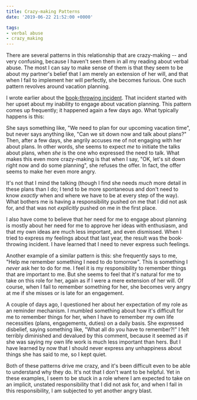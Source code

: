 ```yaml
---
title: Crazy-making Patterns
date: '2019-06-22 21:52:00 +0000'

tags:
- verbal abuse
- crazy_making
---
```


There are several patterns in this relationship that are crazy-making --
and very confusing, because I haven't seen them in all my reading
about verbal abuse.  The most I can say to make sense of them is
that they seem to be about my partner's belief that I am merely
an extension of her will, and that when I fail to implement her
will perfectly, she becomes furious.  One such pattern revolves
around vacation planning.

<!--more-->

I wrote earlier about the [book-throwing incident](/abuse/2019-05-31-book-throwing-incident/).
That incident started with her upset about my inability to engage about vacation
planning.  This pattern comes up frequently; it happened again a few days ago.
What typically happens is this:

She says something like, "We need to plan for our upcoming vacation time", but never
says anything like, "Can we sit down now and talk about plans?"  Then, after a few
days, she angrily accuses me of not engaging with her about plans.  In other words,
she seems to expect *me* to initiate the talks about plans, when *she* is the one
who expressed the need to talk.  What makes this even more crazy-making is that
when I say, "OK, let's sit down right now and do some planning", she refuses
the offer.  In fact, the offer seems to make her even more angry.

It's not that I mind the talking (though I find she needs *much* more
detail in these plans than I do; I tend to be more spontaneous and
don't need to know *exactly* when and where we have to be at every
step of the way).  What bothers me is having a responsibility pushed
on me that I did not ask for, and that was not *explicitly* pushed on
me in the first place.

I also have come to believe that her need for me to engage about planning
is mostly about her need for me to approve her ideas with enthusiasm,
and that my own ideas are much less important, and even dismissed.
When I tried to express my feelings about that last year, the result
was the book-throwing incident.  I have learned that I need to never
express such feelings.

Another example of a similar pattern is this: she frequently says
to me, "Help me remember something I need to do tomorrow".  This is
something I *never* ask her to do for me.  I feel it is my responsibility
to remember things that are important to me.  But she seems
to feel that it's natural for me to take on this role for her, again
as if I were a mere extension of her will.  Of course, when I fail
to remember something for her, she becomes very angry at me if she misses
or is late for an engagement.

A couple of days ago, I questioned her about her expectation of
my role as an reminder mechanism.  I mumbled something about how
it's difficult for me to remember things for her, when I have to
remember my own life necessities (plans, engagements, duties)
on a daily basis.  She expressed disbelief, saying something like,
"What all do you have to remember?!"  I felt terribly diminished
and devalued by this comment, because it seemed as if she was
saying my own life work is much less important than hers.  But
I have learned by now that I should never express any unhappiness
about things she has said to me, so I kept quiet.

Both of these patterns drive me crazy, and it's been difficult even to
be able to understand why they do.  It's not that I don't want to be helpful.
Yet in these examples, I seem to be stuck in a role where I am expected
to take on an implicit, unstated responsibility that I did not ask for,
and when I fail in this responsibility, I am subjected to yet another
angry blast.
